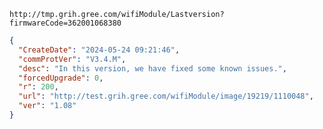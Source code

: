 `http://tmp.grih.gree.com/wifiModule/Lastversion?firmwareCode=362001068380`

```json
{
  "CreateDate": "2024-05-24 09:21:46",
  "commProtVer": "V3.4.M",
  "desc": "In this version, we have fixed some known issues.",
  "forcedUpgrade": 0,
  "r": 200,
  "url": "http://test.grih.gree.com/wifiModule/image/19219/1110048",
  "ver": "1.08"
}
```